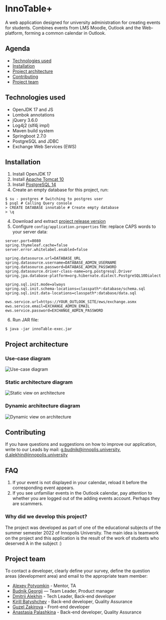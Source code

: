 # InnoTable+
A web application designed for university administration for creating events for students. Combines events from LMS Moodle, Outlook and the Web-platform, forming a common calendar in Outlook.

## Agenda
- [Technologies used](#technologies-used)
- [Installation](#installation)
- [Project architecture](#project-architecture)
- [Contributing](#contributing)
- [Project team](#project-team)

## Technologies used
- OpenJDK 17 and JS
- Lombok annotations
- jQuery 3.6.0
- Log4j2 (slf4j impl)
- Maven build system
- Springboot 2.7.0
- PostgreSQL and JDBC
- Exchange Web Services (EWS)

## Installation

1. Install OpenJDK 17
2. Install [Apache Tomcat 10](https://tomcat.apache.org/download-10.cgi)
3. Install [PostgreSQL 14](https://www.postgresql.org/download/)
4. Create an empty database for this project, run:
```shell
$ su - postgres # Switching to postgres user
$ psql # Calling Query console
> CREATE DATABASE innotable # Create empty database
> \q
```
4. Download and extract [project release version](https://github.com/InnoSWP/innoTable/releases/)
5. Configure `config/application.properties` file: replace CAPS words to your server data:
```properties
server.port=8080
spring.thymeleaf.cache=false
server.error.whitelabel.enabled=false

spring.datasource.url=DATABASE_URL
spring.datasource.username=DATABASE_ADMIN_USERNAME
spring.datasource.password=DATABASE_ADMIN_PASSWORD
spring.datasource.driver-class-name=org.postgresql.Driver
spring.jpa.database-platform=org.hibernate.dialect.PostgreSQL10Dialect

spring.sql.init.mode=always
spring.sql.init.schema-locations=classpath*:database/schema.sql
spring.sql.init.data-locations=classpath*:database/data.sql

ews.service.url=https://YOUR_OUTLOOK_SITE/ews/exchange.asmx
ews.service.email=EXCHANGE_ADMIN_EMAIL
ews.service.password=EXCHANGE_ADMIN_PASSWORD
```
6. Run JAR file:
```shell
$ java -jar innoTable-exec.jar
```

## Project architecture

### Use-case diagram
![Use-case diagram](https://i.imgur.com/wPP2NUc.png)

### Static architecture diagram
![Static view on architecture](https://i.imgur.com/v90RhEd.png)

### Dynamic architecture diagram
![Dynamic view on architecture](https://i.imgur.com/SFmUJfA.png)



## Contributing
If you have questions and suggestions on how to improve our application, write to our Leads by mail: g.budnik@innoplis.university, d.alekhin@innopolis.university

## FAQ
1. If your event is not displayed in your calendar, reload it before the corresponding event appears.
2. If you see unfamiliar events in the Outlook calendar, pay attention to whether you are logged out of the adding events account. Perhaps they are scammers.

### Why did we develop this project?
The project was developed as part of one of the educational subjects of the summer semester 2022 of Innopolis University. The main idea is teamwork on the project and this application is the result of the work of students who deserved A in the subject :)

## Project team

To contact a developer, clearly define your survey, define the question areas (development area) and email to the appropriate team member:

- [Alexey Potyomkin](a.potyomkink@innopolis.university) - Mentor, TA
- [Budnik Georgii](g.budnik@innopolis.university) — Team Leader, Product manager
- [Dmitrii Alekhin](d.alekhin@innopolis.university) - Tech Leader, Back-end developer
- [Kirill Batyshchev](k.batyshchev@innopolis.university) - Back-end developer, Quality Assurance
- [Guzel Zakirova](g.zakirova@innopolis.university) - Front-end developer
- [Anastasia Palashkina](a.palashkina@innopolis.university) - Back-end developer, Quality Assurance
